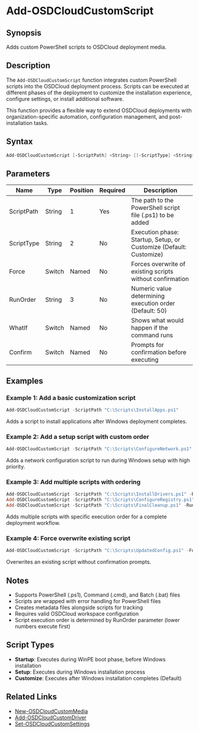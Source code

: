 # Add-OSDCloudCustomScript

## Synopsis

Adds custom PowerShell scripts to OSDCloud deployment media.

## Description

The `Add-OSDCloudCustomScript` function integrates custom PowerShell scripts into the OSDCloud deployment process. Scripts can be executed at different phases of the deployment to customize the installation experience, configure settings, or install additional software.

This function provides a flexible way to extend OSDCloud deployments with organization-specific automation, configuration management, and post-installation tasks.

## Syntax

```powershell
Add-OSDCloudCustomScript [-ScriptPath] <String> [[-ScriptType] <String>] [-Force] [[-RunOrder] <String>] [-WhatIf] [-Confirm] [<CommonParameters>]
```

## Parameters

| Name | Type | Position | Required | Description |
|------|------|----------|----------|-------------|
| ScriptPath | String | 1 | Yes | The path to the PowerShell script file (.ps1) to be added |
| ScriptType | String | 2 | No | Execution phase: Startup, Setup, or Customize (Default: Customize) |
| Force | Switch | Named | No | Forces overwrite of existing scripts without confirmation |
| RunOrder | String | 3 | No | Numeric value determining execution order (Default: 50) |
| WhatIf | Switch | Named | No | Shows what would happen if the command runs |
| Confirm | Switch | Named | No | Prompts for confirmation before executing |

## Examples

### Example 1: Add a basic customization script

```powershell
Add-OSDCloudCustomScript -ScriptPath "C:\Scripts\InstallApps.ps1"
```

Adds a script to install applications after Windows deployment completes.

### Example 2: Add a setup script with custom order

```powershell
Add-OSDCloudCustomScript -ScriptPath "C:\Scripts\ConfigureNetwork.ps1" -ScriptType Setup -RunOrder 10
```

Adds a network configuration script to run during Windows setup with high priority.

### Example 3: Add multiple scripts with ordering

```powershell
Add-OSDCloudCustomScript -ScriptPath "C:\Scripts\InstallDrivers.ps1" -RunOrder 20
Add-OSDCloudCustomScript -ScriptPath "C:\Scripts\ConfigureRegistry.ps1" -RunOrder 30
Add-OSDCloudCustomScript -ScriptPath "C:\Scripts\FinalCleanup.ps1" -RunOrder 90
```

Adds multiple scripts with specific execution order for a complete deployment workflow.

### Example 4: Force overwrite existing script

```powershell
Add-OSDCloudCustomScript -ScriptPath "C:\Scripts\UpdatedConfig.ps1" -Force
```

Overwrites an existing script without confirmation prompts.

## Notes

- Supports PowerShell (.ps1), Command (.cmd), and Batch (.bat) files
- Scripts are wrapped with error handling for PowerShell files
- Creates metadata files alongside scripts for tracking
- Requires valid OSDCloud workspace configuration
- Script execution order is determined by RunOrder parameter (lower numbers execute first)

## Script Types

- **Startup**: Executes during WinPE boot phase, before Windows installation
- **Setup**: Executes during Windows installation process
- **Customize**: Executes after Windows installation completes (Default)

## Related Links

- [New-OSDCloudCustomMedia](New-OSDCloudCustomMedia.md)
- [Add-OSDCloudCustomDriver](Add-OSDCloudCustomDriver.md)
- [Set-OSDCloudCustomSettings](Set-OSDCloudCustomSettings.md)
